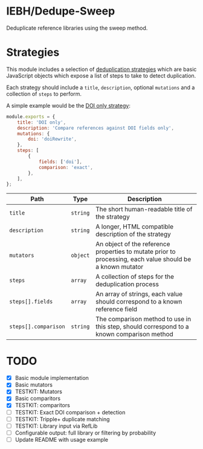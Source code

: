 IEBH/Dedupe-Sweep
=================
Deduplicate reference libraries using the sweep method.


Strategies
==========
This module includes a selection of [deduplication strategies](./strategies) which are basic JavaScript objects which expose a list of steps to take to detect duplication.

Each strategy should include a `title`, `description`, optional `mutations` and a collection of `steps` to perform.

A simple example would be the [DOI only strategy](./strategies/doiOnly.js):

```javascript
module.exports = {
	title: 'DOI only',
	description: 'Compare references against DOI fields only',
	mutations: {
		doi: 'doiRewrite',
	},
	steps: [
		{
			fields: ['doi'],
			comparison: 'exact',
		},
	],
};
```

| Path                 | Type     | Description                                                                               |
|----------------------|----------|-------------------------------------------------------------------------------------------|
| `title`              | `string` | The short human-readable title of the strategy                                            |
| `description`        | `string` | A longer, HTML compatible description of the strategy                                     |
| `mutators`           | `object` | An object of the reference properties to mutate prior to processing, each value should be a known mutator |
| `steps`              | `array`  | A collection of steps for the deduplication process                                       |
| `steps[].fields`     | `array`  | An array of strings, each value should correspond to a known reference field              |
| `steps[].comparison` | `string` | The comparison method to use in this step, should correspond to a known comparison method |


TODO
====

* [x] Basic module implementation
* [x] Basic mutators
* [x] TESTKIT: Mutators
* [x] Basic comparitors
* [x] TESTKIT: comparitors
* [ ] TESTKIT: Exact DOI comparison + detection
* [ ] TESTKIT: Tripple+ duplicate matching
* [ ] TESTKIT: Library input via RefLib
* [ ] Configurable output: full library or filtering by probability
* [ ] Update README with usage example
